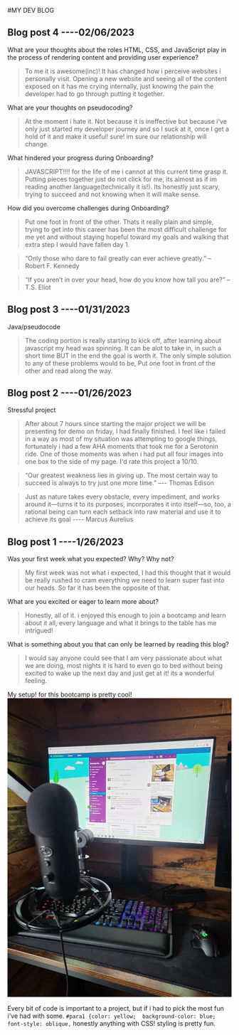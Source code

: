 #MY DEV BLOG


## Blog post 4 ----02/06/2023
What are your thoughts about the roles HTML, CSS, and JavaScript play in the process of rendering content and providing user experience?
>To me it is awesome(inc)!  It has changed how i perceive websites i personally visit. Opening a new website and seeing all of the content exposed on it has me crying internally, just knowing the pain the developer had to go through putting it together. 


What are your thoughts on pseudocoding?
>At the moment i hate it. Not because it is ineffective but because i've only just started my developer journey and so I suck at it, once I get a hold of it and make it useful! sure! im sure our relationship will change.


What hindered your progress during Onboarding?
> JAVASCRIPT!!!! for the life of me i cannot at this current time grasp it. Putting pieces together just do not click for me, its almost as if im reading another language(technically it is!). Its honestly just scary, trying to succeed and not knowing when it will make sense.


How did you overcome challenges during Onboarding?
> Put one foot in front of the other. Thats it really plain and simple, trying to get into this career has been the most difficult challenge for me yet and without staying hopeful toward my goals and walking that extra step I would have fallen day 1. 



>“Only those who dare to fail greatly can ever achieve greatly.” – Robert F. Kennedy




>“If you aren’t in over your head, how do you know how tall you are?” – T.S. Eliot




## Blog post 3 ----01/31/2023
Java/pseudocode
>The coding portion is really starting to kick off, after learning about javascript my head was spinning. It can be alot to take in, in such a short time BUT in the end the goal is worth it. The only simple solution to any of these problems would to be, Put one foot in front of the other and read along the way.


## Blog post 2 ----01/26/2023
Stressful project
>After about 7 hours since starting the major project we will be presenting for demo on friday, I had finally finished. I feel like i failed in a way as most of my situation was attempting to google things, fortunately i had a few AHA moments that took me for a Serotonin ride. One of those moments was when i had put all four images into one box to the side of my page. I'd rate this project a 10/10. 

>“Our greatest weakness lies in giving up. The most certain way to succeed is always to try just one more time.” –-- Thomas Edison

>Just as nature takes every obstacle, every impediment, and works around it—turns it to its purposes, incorporates it into itself—so, too, a rational being can turn each setback into raw material and use it to achieve its goal ---- Marcus Aurelius









## Blog post 1 ----1/26/2023
Was your first week what you expected? Why? Why not?
>My first week was not what i expected, I had this thought that it would be really rushed to cram everything we need to learn super fast into our heads. So far it has been the opposite of that.

What are you excited or eager to learn more about?
>Honestly, all of it. i enjoyed this enough to join a bootcamp and learn about it all, every language and what it brings to the table has me intrigued! 

What is something about you that can only be learned by reading this blog?
>I would say anyone could see that I am very passionate about what we are doing, most nights it is hard to even go to bed without being excited to wake up the next day and just get at it! its a wonderful feeling.

My setup! for this bootcamp is pretty cool!
![setup profile](/img/setup.jpg)

Every bit of code is important to a project, but if i had to pick the most fun i've had with some.
`#para1 {color: yellow;  background-color: blue; font-style: oblique,`
honestly anything with CSS! styling is pretty fun.
